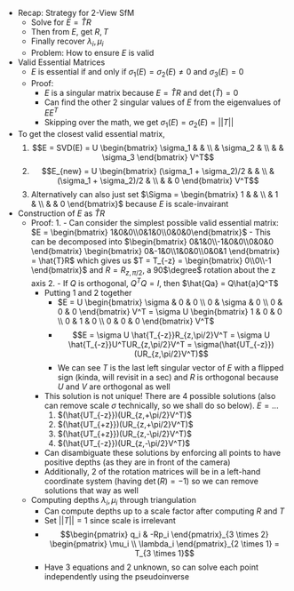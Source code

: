 - Recap: Strategy for 2-View SfM
	- Solve for $E = \hat{T}R$
	- Then from $E$, get $R,T$
	- Finally recover $\lambda_i, \mu_i$
	- Problem: How to ensure $E$ is valid
- Valid Essential Matrices
	- $E$ is essential if and only if $\sigma_1(E) = \sigma_2(E) \neq 0$ and $\sigma_3(E) = 0$
	- Proof:
		- $E$ is a singular matrix because $E = \hat{T}R$ and $\det (\hat{T}) = 0$
		- Can find the other 2 singular values of $E$ from the eigenvalues of $EE^T$
		- Skipping over the math, we get $\sigma_1(E) = \sigma_2(E) = ||T||$
- To get the closest valid essential matrix,
	1. $$E = SVD(E) = U \begin{bmatrix} \sigma_1 & & \\ & \sigma_2 & \\ & & \sigma_3 \end{bmatrix} V^T$$
	2. $$E_{new} = U \begin{bmatrix} (\sigma_1 + \sigma_2)/2 & & \\ & (\sigma_1 + \sigma_2)/2 & \\ & & 0 \end{bmatrix} V^T$$
	3. Alternatively can also just set $\Sigma = \begin{bmatrix} 1 & & \\ & 1 & \\ & & 0 \end{bmatrix}$ because $E$ is scale-invairant
- Construction of $E$ as $\hat{T}R$
	- Proof:
		1. 
			- Can consider the simplest possible valid essential matrix: $E = \begin{bmatrix} 1&0&0\\0&1&0\\0&0&0\end{bmatrix}$
			- This can be decomposed into $\begin{bmatrix} 0&1&0\\-1&0&0\\0&0&0 \end{bmatrix} \begin{bmatrix} 0&-1&0\\1&0&0\\0&0&1 \end{bmatrix} = \hat{T}R$ which gives us $T = T_{-z} = \begin{bmatrix} 0\\0\\-1 \end{bmatrix}$ and $R = R_{z,\pi/2}$, a 90$\degree$ rotation about the z axis
		2. 
			- If $Q$ is orthogonal, $Q^TQ = I$, then $\hat{Qa} = Q\hat{a}Q^T$
		- Putting $1$ and $2$ together
			- $E = U \begin{bmatrix} \sigma & 0 & 0 \\ 0 & \sigma & 0 \\ 0 & 0 & 0 \end{bmatrix} V^T = \sigma U \begin{bmatrix} 1 & 0 & 0 \\ 0 & 1 & 0 \\ 0 & 0 & 0 \end{bmatrix} V^T$
			- $$E = \sigma U \hat{T_{-z}}R_{z,\pi/2}V^T = \sigma U \hat{T_{-z}}U^TUR_{z,\pi/2}V^T = \sigma(\hat{UT_{-z}})(UR_{z,\pi/2}V^T)$$
			- We can see $T$ is the last left singular vector of $E$ with a flipped sign (kinda, will revisit in a sec) and $R$ is orthogonal because $U$ and $V$ are orthogonal as well
		- This solution is not unique! There are 4 possible solutions (also can remove scale $\sigma$ technically, so we shall do so below). $E = ...$
			1. $(\hat{UT_{-z}})(UR_{z,+\pi/2}V^T)$
			2. $(\hat{UT_{+z}})(UR_{z,+\pi/2}V^T)$
			3. $(\hat{UT_{+z}})(UR_{z,-\pi/2}V^T)$
			4. $(\hat{UT_{-z}})(UR_{z,-\pi/2}V^T)$
		- Can disambiguate these solutions by enforcing all points to have positive depths (as they are in front of the camera)
		- Additionally, 2 of the rotation matrices will be in a left-hand coordinate system (having $\det(R) = -1$) so we can remove solutions that way as well
	- Computing depths $\lambda_i, \mu_i$ through triangulation
		- Can compute depths up to a scale factor after computing $R$ and $T$
		- Set $||T|| = 1$ since scale is irrelevant
		- $$\begin{pmatrix} q_i & -Rp_i \end{pmatrix}_{3 \times 2} \begin{pmatrix} \mu_i \\ \lambda_i \end{pmatrix}_{2 \times 1} = T_{3 \times 1}$$
		- Have 3 equations and 2 unknown, so can solve each point independently using the pseudoinverse